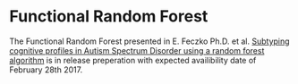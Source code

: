 # Functional Random Forest

The Functional Random Forest presented in E. Feczko Ph.D. et al. [Subtyping cognitive profiles in Autism Spectrum Disorder using a random forest algorithm](https://doi.org/10.1016/j.neuroimage.2017.12.044) is in release preperation with expected availibility date of February 28th 2017.
